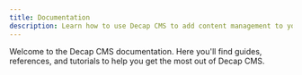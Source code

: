 ```yaml
---
title: Documentation
description: Learn how to use Decap CMS to add content management to your site.
---
```


Welcome to the Decap CMS documentation. Here you'll find guides, references, and tutorials to help you get the most out of Decap CMS.

